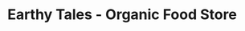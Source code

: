 ---
title: "Earthy Tales - Organic Food Store"
url: /delhi/earthy-tales-organic-food-store/
shop: supermarket
---